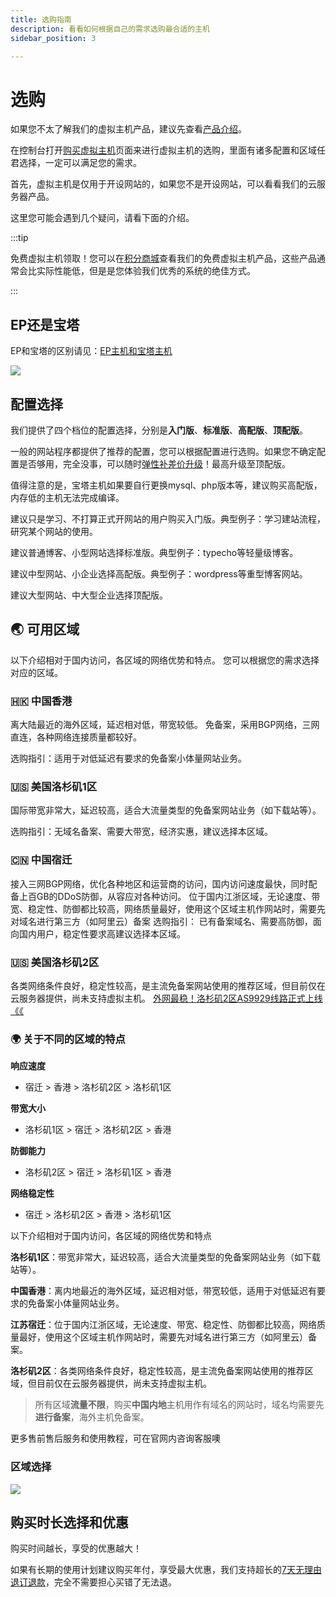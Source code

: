 ```yaml
---
title: 选购指南
description: 看看如何根据自己的需求选购最合适的主机
sidebar_position: 3

---
```



# 选购

如果您不太了解我们的虚拟主机产品，建议先查看[产品介绍](/docs/rvh)。

在控制台打开[购买虚拟主机]页面来进行虚拟主机的选购，里面有诸多配置和区域任君选择，一定可以满足您的需求。

首先，虚拟主机是仅用于开设网站的，如果您不是开设网站，可以看看我们的云服务器产品。

这里您可能会遇到几个疑问，请看下面的介绍。

:::tip

免费虚拟主机领取！您可以在[积分商城]查看我们的免费虚拟主机产品，这些产品通常会比实际性能低，但是是您体验我们优秀的系统的绝佳方式。

:::


## EP还是宝塔

EP和宝塔的区别请见：[EP主机和宝塔主机](/rvh/buy#ep还是宝塔)

![](https://cn-sy1.rains3.com/rainyun-assets/pic/2023/12/20231211102845_ceeacc95862c287c7d93c43963f63e0e.png)


## 配置选择

我们提供了四个档位的配置选择，分别是**入门版**、**标准版**、**高配版**、**顶配版**。

一般的网站程序都提供了推荐的配置，您可以根据配置进行选购。如果您不确定配置是否够用，完全没事，可以随时[弹性补差价升级]！最高升级至顶配版。



值得注意的是，宝塔主机如果要自行更换mysql、php版本等，建议购买高配版，内存低的主机无法完成编译。

建议只是学习、不打算正式开网站的用户购买入门版。典型例子：学习建站流程，研究某个网站的使用。

建议普通博客、小型网站选择标准版。典型例子：typecho等轻量级博客。

建议中型网站、小企业选择高配版。典型例子：wordpress等重型博客网站。

建议大型网站、中大型企业选择顶配版。

## 🌏 可用区域

以下介绍相对于国内访问，各区域的网络优势和特点。
您可以根据您的需求选择对应的区域。

### 🇭🇰 中国香港

离大陆最近的海外区域，延迟相对低，带宽较低。
免备案，采用BGP网络，三网直连，各种网络连接质量都较好。

选购指引：适用于对低延迟有要求的免备案小体量网站业务。

### 🇺🇸 美国洛杉矶1区

国际带宽非常大，延迟较高，适合大流量类型的免备案网站业务（如下载站等）。

选购指引：无域名备案、需要大带宽，经济实惠，建议选择本区域。

### 🇨🇳 中国宿迁

接入三网BGP网络，优化各种地区和运营商的访问，国内访问速度最快，同时配备上百GB的DDoS防御，从容应对各种访问。
位于国内江浙区域，无论速度、带宽、稳定性、防御都比较高，网络质量最好，使用这个区域主机作网站时，需要先对域名进行第三方（如阿里云）备案
选购指引：
已有备案域名、需要高防御，面向国内用户，稳定性要求高建议选择本区域。

### 🇺🇸  美国洛杉矶2区

各类网络条件良好，稳定性较高，是主流免备案网站使用的推荐区域，但目前仅在云服务器提供，尚未支持虚拟主机。
[外网最稳！洛杉矶2区AS9929线路正式上线《《](https://www.rainyun.cc/rcs)


### 🌍 关于不同的区域的特点

**响应速度**

* 宿迁 > 香港 > 洛杉矶2区 > 洛杉矶1区

**带宽大小**

* 洛杉矶1区 > 宿迁 > 洛杉矶2区 > 香港

**防御能力**


* 洛杉矶2区 > 宿迁 > 洛杉矶1区 > 香港

**网络稳定性**

* 宿迁 > 洛杉矶2区 > 香港 > 洛杉矶1区

以下介绍相对于国内访问，各区域的网络优势和特点

**洛杉矶1区**：带宽非常大，延迟较高，适合大流量类型的免备案网站业务（如下载站等）。

**中国香港**：离内地最近的海外区域，延迟相对低，带宽较低，适用于对低延迟有要求的免备案小体量网站业务。

**江苏宿迁**：位于国内江浙区域，无论速度、带宽、稳定性、防御都比较高，网络质量最好，使用这个区域主机作网站时，需要先对域名进行第三方（如阿里云）备案。

**洛杉矶2区**：各类网络条件良好，稳定性较高，是主流免备案网站使用的推荐区域，但目前仅在云服务器提供，尚未支持虚拟主机。


 >  所有区域**流量不限**，购买**中国内地**主机用作有域名的网站时，域名均需要先**进行备案**，海外主机免备案。

更多售前售后服务和使用教程，可在官网内咨询客服噢

### 区域选择
![](https://cn-sy1.rains3.com/rainyun-assets/pic/2023/12/20231211102845_28a1297dd35b7d12860c72a3a3ac48c1.png)


## 购买时长选择和优惠

购买时间越长，享受的优惠越大！

如果有长期的使用计划建议购买年付，享受最大优惠，我们支持超长的[7天无理由退订退款]，完全不需要担心买错了无法退。



[购买虚拟主机]: https://app.rainyun.com/apps/rvh/buy
[7天无理由退订退款]: /rvh/plan.md
[积分商城]:https://app.rainyun.com/account/reward/store
[弹性补差价升级]: /rvh/plan.md